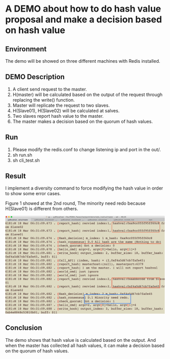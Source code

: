 # A DEMO about how to do hash value proposal and make a decision based on hash value

## Environment
The demo will be showed on three different machines with Redis installed.

## DEMO Description

1. A client send request to the master.
2. H(master) will be calculated based on the output of the request through replacing the write() function.
3. Master will replicate the request to two slaves.
4. H(Slave01), H(Slave02) will be calculated at salves.
5. Two slaves report hash value to the master.
6. The master makes a decision based on the quorum of hash values.

## Run
1. Please modify the redis.conf to change listening ip and port in the out/.
2. sh run.sh
3. sh cli_test.sh

## Result
I implement a diversity command to force modifying the hash value in order to show some error cases.

Figure 1 showed at the 2nd round, The minority need redo because H(Slave01) is different from others.

![Figure 1](img/figure1.png) 

## Conclusion
The demo shows that hash value is calculated based on the output. And when the master has collected all hash values, it can make a decision based on the quorum of hash values.
